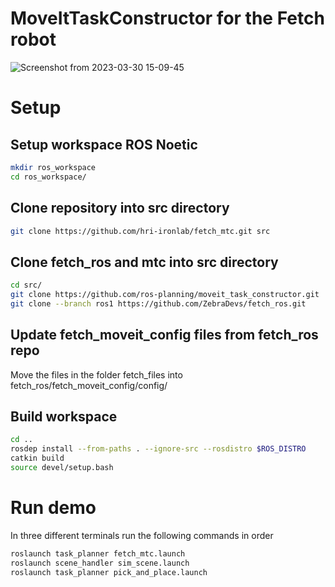 # MoveItTaskConstructor for the Fetch robot

![Screenshot from 2023-03-30 15-09-45](https://user-images.githubusercontent.com/56240638/228939524-eb4a8f77-3fb8-40f4-9ee8-d9a2a8dba431.png)

# Setup
## Setup workspace ROS Noetic
```sh
mkdir ros_workspace
cd ros_workspace/
```
## Clone repository into src directory
```sh
git clone https://github.com/hri-ironlab/fetch_mtc.git src
```
## Clone fetch_ros and mtc into src directory
```sh
cd src/
git clone https://github.com/ros-planning/moveit_task_constructor.git
git clone --branch ros1 https://github.com/ZebraDevs/fetch_ros.git
```

## Update fetch_moveit_config files from fetch_ros repo
Move the files in the folder fetch_files into fetch_ros/fetch_moveit_config/config/

## Build workspace
```sh
cd ..
rosdep install --from-paths . --ignore-src --rosdistro $ROS_DISTRO
catkin build
source devel/setup.bash
```
# Run demo
In three different terminals run the following commands in order
```sh
roslaunch task_planner fetch_mtc.launch
roslaunch scene_handler sim_scene.launch
roslaunch task_planner pick_and_place.launch
```
